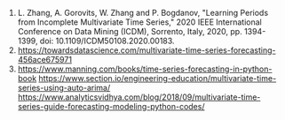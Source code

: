 1. L. Zhang, A. Gorovits, W. Zhang and P. Bogdanov, "Learning Periods from Incomplete Multivariate Time Series," 2020 IEEE International Conference on Data Mining (ICDM), Sorrento, Italy, 2020, pp. 1394-1399, doi: 10.1109/ICDM50108.2020.00183.
1. https://towardsdatascience.com/multivariate-time-series-forecasting-456ace675971
1. https://www.manning.com/books/time-series-forecasting-in-python-book
https://www.section.io/engineering-education/multivariate-time-series-using-auto-arima/
https://www.analyticsvidhya.com/blog/2018/09/multivariate-time-series-guide-forecasting-modeling-python-codes/